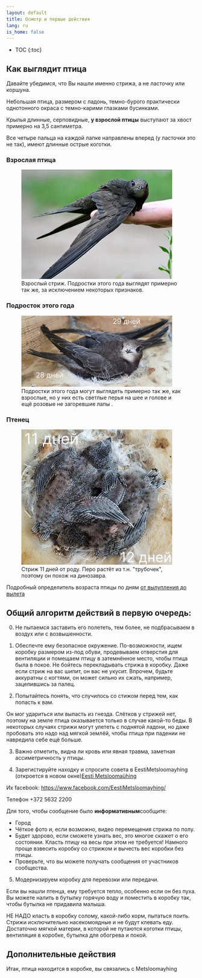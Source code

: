 ```yaml
---
layout: default
title: Осмотр и первые действия
lang: ru
is_home: false
---
```


* TOC
{:toc}

## Как выглядит птица

Давайте убедимся, что Вы нашли именно стрижа, а не ласточку или коршуна.

Небольшая птица, размером с ладонь, темно-бурого практически однотонного окраса с темно-карими глазками бусинками.

Крылья длинные, серповидные, <b>у взрослой птицы</b> выступают за хвост примерно на 3,5 сантиметра.

Все четыре пальца на каждой лапке направлены вперед (у ласточки это не так), имеют длинные острые коготки.

### Взрослая птица
<figure>
  <img src="../assets/images/adult_swift.webp" alt="Взрослый стриж" width="400">
  <figcaption>Взрослый стриж. Подростки этого года выглядят примерно так же, за исключением некоторых признаков.</figcaption>
</figure>

### Подросток этого года
<figure>
  <img src="../assets/images/timeline_day_28__29.webp" alt="Подросток стрижа" width="400">
  <figcaption>Подростки этого года могут выглядеть примерно так же, как взрослые, но у них есть светлые перья на шее и голове и ещё розовые не загоревшие лапы .</figcaption>
</figure>

### Птенец
<figure>
  <img src="../assets/images/timeline_day_11__12.webp" alt="Птенец стрижа 11 дней от роду" width="400">
  <figcaption>Стриж 11 дней от роду. Перо растёт из т.н. "трубочек", поэтому он похож на динозавра.</figcaption>
</figure>

Подробный определитель возраста птицы по дням [от вылупления до вылета](identifying-swift.html)

## Общий алгоритм действий в первую очередь:

0) Не пытаемся заставить его полететь, тем более, не подбрасываем в воздух или с возвышенности.

1) Обеспечте ему безопасное окружение.
По-возможности, ищем коробку размером из-под обуви, продевываем отверстия для вентиляции и помещаем птицу в затемнённое место, чтобы птица была в покое.
Не бойтесь перекладывать стрижа в коробку.
Даже если стриж на вас шипит, он вас не укусит. Впрочем, будьте аккуратны с когтями, он может сильно их сжать, например, зацепившись за палец.


2) Попытайтесь понять, что случилось со стижом перед тем, как попасть к вам.


Он мог удариться или выпасть из гнезда. Слётков у стрижей нет, поэтому на земле птица оказывается только в случае какой-то беды.
В некоторых случаях стрижи могут улететь с поднятой ладони, но даже пробовать это надо над мягкой землёй, чтобы птица при падении не навредила себе ещё больше. 


3) Важно отметить, видна ли кровь или явная травма, заметная ассиметричность у птицы.


4) Зарегистируйте находку и спросите совета в EestiMetsloomayhing (откроется в новом окне)<a href="https://www.metsloom.ee/kontaktid/" target="_blank" rel="noopener noreferrer">Eesti Metsloomaühing</a>

Их facebook: https://www.facebook.com/EestiMetsloomayhing/ 

Телефон +372 5632 2200



Для того, чтобы сообщение было <b>информативным</b>сообщите: 
* Город
* Чёткое фото и, если возможно, видео перемещения стрижа по полу.
* Будет здорово, если сможете узнать вес, это многое скажет о его состоянии.
Класть птицу на весы при этом не требуется!
Намного проще взвесить коробку со стрижом и вычесть вес коробки без птицы.
* Проверьте, что вы можете получать сообщения от участников сообщества.


5) Модернизируем коробку для перевозки или передачи.

Если вы нашли птенца, ему требуется тепло, особенно если он без пуха.
Вы можете налить в бутылку горячую воду и поместить в коробку так, чтобы бутылка не придавила малыша.

НЕ НАДО класть в коробку солому, какой-либо корм, пытаться поить. Стрижи исключительно насекомоядные и не будут клевать еду.
Достаточно мягкой материи, в которой не путаются коготки птицы, вентиляция в коробке, бутылка для обогрева и покой.

## Дополнительные действия
Итак, птица находится в коробке, вы связались с Metsloomayhing 